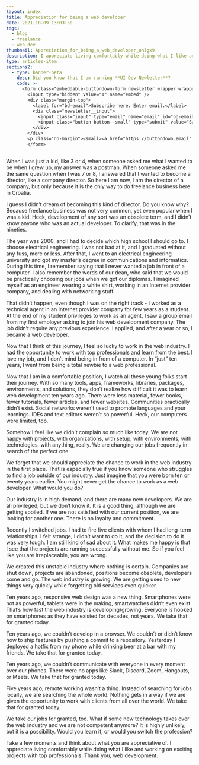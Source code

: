```yaml
---
layout: index
title: Appreciation for being a web developer
date: 2021-10-09 13:03:50
tags:
  - blog
  - freelance
  - web dev
thumbnail: Appreciation_for_being_a_web_developer_onlgx9
description: I appreciate living comfortably while doing what I like and working on exciting projects with top professionals. But sometimes, we forget how lucky we are.
type: articles-item
sections2:
  - type: banner-beta
    desc: Did you know that I am running **UI Dev Newletter**?
    code: >-
      <form class="embeddable-buttondown-form newsletter wrapper wrapper--gamma margin-top text-left" action="https://buttondown.email/api/emails/embed-subscribe/starbist" method="post" target="popupwindow" onsubmit="window.open('https://buttondown.email/starbist', 'popupwindow')">
        <input type="hidden" value="1" name="embed" />
        <div class="margin-top">
          <label for="bd-email">Subscribe here. Enter email.</label>
          <div class="newsletter__input">
            <input class="input" type="email" name="email" id="bd-email" />
            <input class="button button--small" type="submit" value="Subscribe" />
          </div>
        </div>
        <p class="no-margin"><small><a href="https://buttondown.email" target="_blank" rel="noreferrer">Powered by Buttondown</a></small></p>
        </form>
---
```


When I was just a kid, like 3 or 4, when someone asked me what I wanted to be when I grew up, my answer was a postman. When someone asked me the same question when I was 7 or 8, I answered that I wanted to become a director, like a company director. So here I am now, I am the director of a company, but only because it is the only way to do freelance business here in Croatia.

I guess I didn’t dream of becoming this kind of director. Do you know why? Because freelance business was not very common, yet even popular when I was a kid. Heck, development of any sort was an obsolete term, and I didn’t know anyone who was an actual developer. To clarify, that was in the nineties.

The year was 2000, and I had to decide which high school I should go to. I choose electrical engineering. I was not bad at it, and I graduated without any fuss, more or less. After that, I went to an electrical engineering university and got my master’s degree in communications and informatics. During this time, I remember saying that I never wanted a job in front of a computer. I also remember the words of our dean, who said that we would be practically choosing our jobs when we got our diplomas. I imagined myself as an engineer wearing a white shirt, working in an Internet provider company, and dealing with networking stuff.

That didn’t happen, even though I was on the right track - I worked as a technical agent in an Internet provider company for few years as a student. At the end of my student privileges to work as an agent, I saw a group email from my first employer asking to join his web development company. The job didn’t require any previous experience. I applied, and after a year or so, I became a web developer.

Now that I think of this journey, I feel so lucky to work in the web industry. I had the opportunity to work with top professionals and learn from the best. I love my job, and I don’t mind being in from of a computer. In “just” ten years, I went from being a total newbie to a web professional.

Now that I am in a comfortable position, I watch all these young folks start their journey. With so many tools, apps, frameworks, libraries, packages, environments, and solutions, they don’t realize how difficult it was to learn web development ten years ago. There were less material, fewer books, fewer tutorials, fewer articles, and fewer websites. Communities practically didn’t exist. Social networks weren’t used to promote languages and your learnings. IDEs and text editors weren’t so powerful. Heck, our computers were limited, too.

Somehow I feel like we didn’t complain so much like today. We are not happy with projects, with organizations, with setup, with environments, with technologies, with anything, really. We are changing our jobs frequently in search of the perfect one.

We forget that we should appreciate the chance to work in the web industry in the first place. That is especially true if you know someone who struggles to find a job outside of our industry. Just imagine that you were born ten or twenty years earlier. You might never get the chance to work as a web developer. What would you do?

Our industry is in high demand, and there are many new developers. We are all privileged, but we don’t know it. It is a good thing, although we are getting spoiled. If we are not satisfied with our current position, we are looking for another one. There is no loyalty and commitment.

Recently I switched jobs. I had to fire five clients with whom I had long-term relationships. I felt strange, I didn’t want to do it, and the decision to do it was very tough. I am still kind of sad about it. What makes me happy is that I see that the projects are running successfully without me. So if you feel like you are irreplaceable, you are wrong.

We created this unstable industry where nothing is certain. Companies are shut down, projects are abandoned, positions become obsolete, developers come and go. The web industry is growing. We are getting used to new things very quickly while forgetting old services even quicker.

Ten years ago, responsive web design was a new thing. Smartphones were not as powerful, tablets were in the making, smartwatches didn’t even exist. That’s how fast the web industry is developing/growing. Everyone is hooked on smartphones as they have existed for decades, not years. We take that for granted today.

Ten years ago, we couldn’t develop in a browser. We couldn’t or didn’t know how to ship features by pushing a commit to a repository. Yesterday I deployed a hotfix from my phone while drinking beer at a bar with my friends. We take that for granted today.

Ten years ago, we couldn’t communicate with everyone in every moment over our phones. There were no apps like Slack, Discord, Zoom, Hangouts, or Meets. We take that for granted today.

Five years ago, remote working wasn’t a thing. Instead of searching for jobs locally, we are searching the whole world. Nothing gets in a way if we are given the opportunity to work with clients from all over the world. We take that for granted today.

We take our jobs for granted, too. What if some new technology takes over the web industry and we are not competent anymore? It is highly unlikely, but it is a possibility. Would you learn it, or would you switch the profession?

Take a few moments and think about what you are appreciative of. I appreciate living comfortably while doing what I like and working on exciting projects with top professionals. Thank you, web development.
